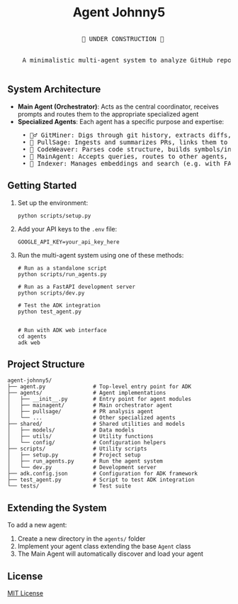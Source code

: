 # <div align="center">Agent Johnny5</div>

<pre>
<div align="center">
    🚧 UNDER CONSTRUCTION 🚧  
</div>
<div align="center">
    A minimalistic multi-agent system to analyze GitHub repositories using Google ADK and GitHub MCP.
</div>
</pre>



## System Architecture

-   **Main Agent (Orchestrator)**: Acts as the central coordinator, receives prompts and routes them to the appropriate specialized agent
-   **Specialized Agents**: Each agent has a specific purpose and expertise:
<pre>
    • 🕵️‍♂️ GitMiner: Digs through git history, extracts diffs, authorship, commit trends
    • 🧠 PullSage: Ingests and summarizes PRs, links them to code and commits
    • 🧬 CodeWeaver: Parses code structure, builds symbols/indexes (maybe with tree-sitter or LSPs)
    • 🤖 MainAgent: Accepts queries, routes to other agents, builds expert-level answers
    • 🧰 Indexer: Manages embeddings and search (e.g. with FAISS, Weaviate, etc.)
</pre>

## Getting Started

1. Set up the environment:

    ```
    python scripts/setup.py
    ```

2. Add your API keys to the `.env` file:

    ```
    GOOGLE_API_KEY=your_api_key_here
    ```

3. Run the multi-agent system using one of these methods:

    ```
    # Run as a standalone script
    python scripts/run_agents.py

    # Run as a FastAPI development server
    python scripts/dev.py

    # Test the ADK integration
    python test_agent.py


    # Run with ADK web interface
    cd agents
    adk web
    ```

## Project Structure

```
agent-johnny5/
├── agent.py               # Top-level entry point for ADK
├── agents/                # Agent implementations
│   ├── __init__.py        # Entry point for agent modules
│   ├── mainagent/         # Main orchestrator agent
│   ├── pullsage/          # PR analysis agent
│   └── ...                # Other specialized agents
├── shared/                # Shared utilities and models
│   ├── models/            # Data models
│   ├── utils/             # Utility functions
│   └── config/            # Configuration helpers
├── scripts/               # Utility scripts
│   ├── setup.py           # Project setup
│   ├── run_agents.py      # Run the agent system
│   └── dev.py             # Development server
├── adk.config.json        # Configuration for ADK framework
├── test_agent.py          # Script to test ADK integration
└── tests/                 # Test suite
```

## Extending the System

To add a new agent:

1. Create a new directory in the `agents/` folder
2. Implement your agent class extending the base `Agent` class
3. The Main Agent will automatically discover and load your agent

## License

[MIT License](LICENSE)
